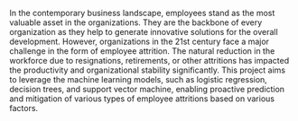 In the contemporary business landscape, employees stand as the most valuable asset in the organizations. They are the backbone of every organization as they help to generate innovative solutions for the overall development. However, organizations in the 21st century face a major challenge in the form of employee attrition. The natural reduction in the workforce due to resignations, retirements, or other attritions has impacted the productivity and organizational stability significantly. This project aims to leverage the machine learning models, such as logistic regression, decision trees, and support vector machine, enabling proactive prediction and mitigation of various types of employee attritions based on various factors.
